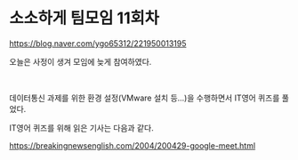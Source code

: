# 소소하게 팀모임 11회차

https://blog.naver.com/ygo65312/221950013195

오늘은 사정이 생겨 모임에 늦게 참여하였다.

​

데이터통신 과제를 위한 환경 설정(VMware 설치 등...)을 수행하면서 IT영어 퀴즈를 풀었다.

IT영어 퀴즈를 위해 읽은 기사는 다음과 같다.

https://breakingnewsenglish.com/2004/200429-google-meet.html
